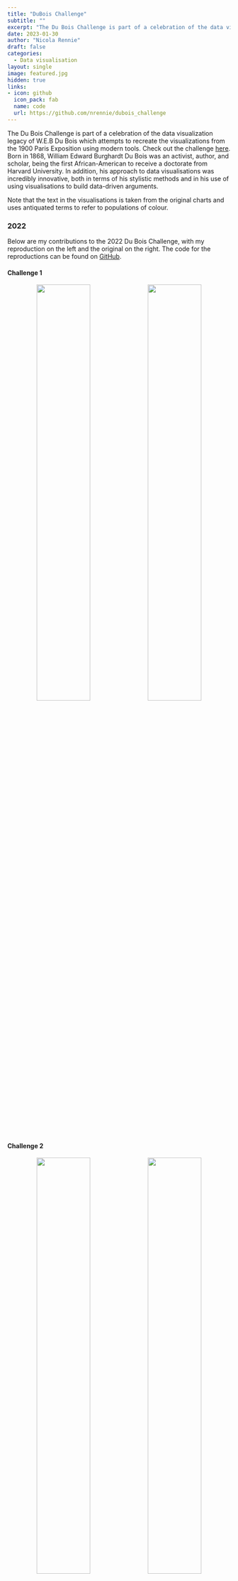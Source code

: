 ```yaml
---
title: "DuBois Challenge"
subtitle: ""
excerpt: "The Du Bois Challenge is part of a celebration of the data visualization legacy of W.E.B Du Bois which attempts to recreate the visualizations from the 1900 Paris Exposition using modern tools."
date: 2023-01-30
author: "Nicola Rennie"
draft: false
categories:
  - Data visualisation
layout: single
image: featured.jpg
hidden: true
links:
- icon: github
  icon_pack: fab
  name: code
  url: https://github.com/nrennie/dubois_challenge
---
```


The Du Bois Challenge is part of a celebration of the data visualization legacy of W.E.B Du Bois which attempts to recreate the visualizations from the 1900 Paris Exposition using modern tools. Check out the challenge [here](https://github.com/ajstarks/dubois-data-portraits/blob/master/challenge/README.md). Born in 1868, William Edward Burghardt Du Bois was an activist, author, and scholar, being the first African-American to receive a doctorate from Harvard University. In addition, his approach to data visualisations was incredibly innovative, both in terms of his stylistic methods and in his use of using visualisations to build data-driven arguments. 

Note that the text in the visualisations is taken from the original charts and uses antiquated terms to refer to populations of colour.

### 2022
    
Below are my contributions to the 2022 Du Bois Challenge, with my reproduction on the left and the original on the right. The code for the reproductions can be found on [GitHub](https://github.com/nrennie/tree/main/2022).

#### Challenge 1

<p align="center">
<img src="2022/challenge_01.jpg?raw=true" width="49%">
<img src="2022/original_01.jpg?raw=true" width="49%">
</p>

#### Challenge 2

<p align="center">
<img src="2022/challenge_02.jpg?raw=true" width="49%">
<img src="2022/original_02.jpg?raw=true" width="49%">
</p>

#### Challenge 3

<p align="center">
<img src="2022/challenge_03.jpg?raw=true" width="49%">
<img src="2022/original_03.jpg?raw=true" width="49%">
</p>

#### Challenge 4

<p align="center">
<img src="2022/challenge_04.jpg?raw=true" width="49%">
<img src="2022/original_04.jpg?raw=true" width="49%">
</p>

#### Challenge 5

<p align="center">
<img src="2022/challenge_05.jpg?raw=true" width="49%">
<img src="2022/original_05.jpg?raw=true" width="49%">
</p>

#### Challenge 6

<p align="center">
<img src="2022/challenge_06.jpg?raw=true" width="49%">
<img src="2022/original_06.jpg?raw=true" width="49%">
</p>

#### Challenge 7

<p align="center">
<img src="2022/challenge_07.jpg?raw=true" width="49%">
<img src="2022/original_07.jpg?raw=true" width="49%">
</p>

#### Challenge 8

<p align="center">
<img src="2022/challenge_08.jpg?raw=true" width="49%">
<img src="2022/original_08.jpg?raw=true" width="49%">
</p>

#### Challenge 9

<p align="center">
<img src="2022/challenge_09.jpg?raw=true" width="49%">
<img src="2022/original_09.jpg?raw=true" width="49%">
</p>

#### Challenge 10

<p align="center">
<img src="2022/challenge_10.jpg?raw=true" width="49%">
<img src="2022/original_10.jpg?raw=true" width="49%">
</p>

### 2021
    
Below are my contributions to the 2021 Du Bois Challenge, with my reproduction on the left and the original on the right. The code for the reproductions can be found on [GitHub](https://github.com/nrennie/tree/main/2021).

<p align="center">
<img src="2021/dubois.gif?raw=true" width="75%">
</p>

#### Challenge 1

<p align="center">
<img src="2021/challenge_01.jpg?raw=true" width="49%">
<img src="2021/original_01.jpg?raw=true" width="49%">
</p>

#### Challenge 2

<p align="center">
<img src="2021/challenge_02.jpg?raw=true" width="49%">
<img src="2021/original_02.jpg?raw=true" width="49%">
</p>

#### Challenge 3

<p align="center">
<img src="2021/challenge_03.jpg?raw=true" width="49%">
<img src="2021/original_03.jpg?raw=true" width="49%">
</p>

#### Challenge 4

<p align="center">
<img src="2021/challenge_04.jpg?raw=true" width="49%">
<img src="2021/original_04.jpg?raw=true" width="49%">
</p>

#### Challenge 5

<p align="center">
<img src="2021/challenge_05.jpg?raw=true" width="49%">
<img src="2021/original_05.jpg?raw=true" width="49%">
</p>

#### Challenge 6

<p align="center">
<img src="2021/challenge_06.jpg?raw=true" width="49%">
<img src="2021/original_06.jpg?raw=true" width="49%">
</p>

#### Challenge 7

<p align="center">
<img src="2021/challenge_07.jpg?raw=true" width="49%">
<img src="2021/original_07.jpg?raw=true" width="49%">
</p>

#### Challenge 8

<p align="center">
<img src="2021/challenge_08.jpg?raw=true" width="49%">
<img src="2021/original_08.jpg?raw=true" width="49%">
</p>

#### Challenge 9

<p align="center">
<img src="2021/challenge_09.jpg?raw=true" width="49%">
<img src="2021/original_09.jpg?raw=true" width="49%">
</p>

#### Challenge 10

<p align="center">
<img src="2021/challenge_10.jpg?raw=true" width="49%">
<img src="2021/original_10.jpg?raw=true" width="49%">
</p>


